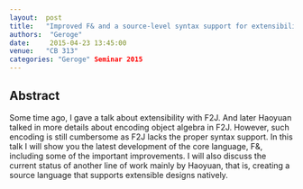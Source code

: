 ```yaml
--- 
layout:  post 
title:   "Improved F& and a source-level syntax support for extensibility"
authors:  "Geroge"
date:     2015-04-23 13:45:00
venue:   "CB 313"
categories: "Geroge" Seminar 2015
--- 
```

## Abstract

Some time ago, I gave a talk about extensibility with F2J. And later
Haoyuan talked in more details about encoding object algebra in
F2J. However, such encoding is still cumbersome as F2J lacks the
proper syntax support. In this talk I will show you the latest
development of the core language, F&, including some of the important
improvements. I will also discuss the current status of another line
of work mainly by Haoyuan, that is, creating a source language that
supports extensible designs natively.

